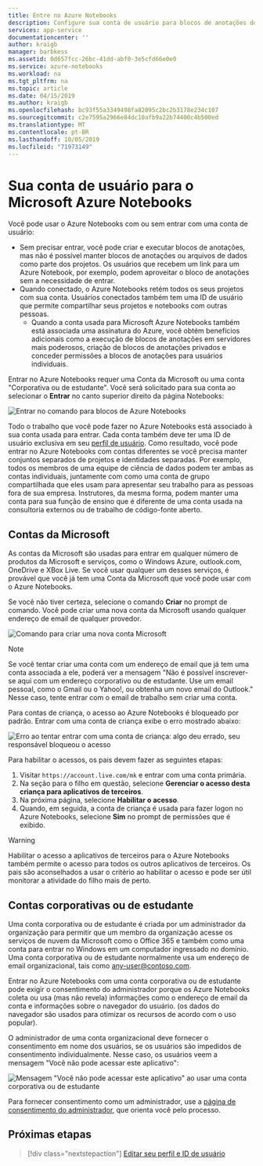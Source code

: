 ```yaml
---
title: Entre no Azure Notebooks
description: Configure sua conta de usuário para blocos de anotações do Azure usando uma conta da Microsoft ou uma conta de trabalho/estudante.
services: app-service
documentationcenter: ''
author: kraigb
manager: barbkess
ms.assetid: 0d657fcc-26bc-41dd-abf0-3e5cfd66e0e0
ms.service: azure-notebooks
ms.workload: na
ms.tgt_pltfrm: na
ms.topic: article
ms.date: 04/15/2019
ms.author: kraigb
ms.openlocfilehash: bc93f55a3349498fa82095c2bc2b3178e234c107
ms.sourcegitcommit: c2e7595a2966e84dc10afb9a22b74400c4b500ed
ms.translationtype: MT
ms.contentlocale: pt-BR
ms.lasthandoff: 10/05/2019
ms.locfileid: "71973149"
---
```

# <a name="your-user-account-for-azure-notebooks"></a>Sua conta de usuário para o Microsoft Azure Notebooks

Você pode usar o Azure Notebooks com ou sem entrar com uma conta de usuário:

- Sem precisar entrar, você pode criar e executar blocos de anotações, mas não é possível manter blocos de anotações ou arquivos de dados como parte dos projetos. Os usuários que recebem um link para um Azure Notebook, por exemplo, podem aproveitar o bloco de anotações sem a necessidade de entrar.
- Quando conectado, o Azure Notebooks retém todos os seus projetos com sua conta. Usuários conectados também tem uma ID de usuário que permite compartilhar seus projetos e notebooks com outras pessoas.
  - Quando a conta usada para Microsoft Azure Notebooks também está associada uma assinatura do Azure, você obtém benefícios adicionais como a execução de blocos de anotações em servidores mais poderosos, criação de blocos de anotações privados e conceder permissões a blocos de anotações para usuários individuais.

Entrar no Azure Notebooks requer uma Conta da Microsoft ou uma conta "Corporativa ou de estudante". Você será solicitado para sua conta ao selecionar o **Entrar** no canto superior direito da página Notebooks:

![Entrar no comando para blocos de Azure Notebooks](media/accounts/sign-in-command.png)

Todo o trabalho que você pode fazer no Azure Notebooks está associado à sua conta usada para entrar. Cada conta também deve ter uma ID de usuário exclusiva em seu [perfil de usuário](azure-notebooks-user-profile.md). Como resultado, você pode entrar no Azure Notebooks com contas diferentes se você precisa manter conjuntos separados de projetos e identidades separadas. Por exemplo, todos os membros de uma equipe de ciência de dados podem ter ambas as contas individuais, juntamente com como uma conta de grupo compartilhada que eles usam para apresentar seu trabalho para as pessoas fora de sua empresa. Instrutores, da mesma forma, podem manter uma conta para sua função de ensino que é diferente de uma conta usada na consultoria externos ou de trabalho de código-fonte aberto.

## <a name="microsoft-accounts"></a>Contas da Microsoft

As contas da Microsoft são usadas para entrar em qualquer número de produtos da Microsoft e serviços, como o Windows Azure, outlook.com, OneDrive e XBox Live. Se você usar qualquer um desses serviços, é provável que você já tem uma Conta da Microsoft que você pode usar com o Azure Notebooks.

Se você não tiver certeza, selecione o comando **Criar** no prompt de comando. Você pode criar uma nova conta da Microsoft usando qualquer endereço de email de qualquer provedor.

![Comando para criar uma nova conta Microsoft](media/accounts/create-new-microsoft-account.png)

> [!Note]
> Se você tentar criar uma conta com um endereço de email que já tem uma conta associada a ele, poderá ver a mensagem "Não é possível inscrever-se aqui com um endereço corporativo ou de estudante. Use um email pessoal, como o Gmail ou o Yahoo!, ou obtenha um novo email do Outlook." Nesse caso, tente entrar com o email de trabalho sem criar uma conta.

Para contas de criança, o acesso ao Azure Notebooks é bloqueado por padrão. Entrar com uma conta de criança exibe o erro mostrado abaixo:

![Erro ao tentar entrar com uma conta de criança: algo deu errado, seu responsável bloqueou o acesso](media/accounts/child-account-error.png)

Para habilitar o acessos, os pais devem fazer as seguintes etapas:

1. Visitar `https://account.live.com/mk` e entrar com uma conta primária.
1. Na seção para o filho em questão, selecione **Gerenciar o acesso desta criança para aplicativos de terceiros**.
1. Na próxima página, selecione **Habilitar o acesso**.
1. Quando, em seguida, a conta de criança é usada para fazer logon no Azure Notebooks, selecione **Sim** no prompt de permissões que é exibido.

> [!Warning]
> Habilitar o acesso a aplicativos de terceiros para o Azure Notebooks também permite o acesso para todos os outros aplicativos de terceiros. Os pais são aconselhados a usar o critério ao habilitar o acesso e pode ser útil monitorar a atividade do filho mais de perto.

## <a name="work-or-school-accounts"></a>Contas corporativas ou de estudante

Uma conta corporativa ou de estudante é criada por um administrador da organização para permitir que um membro da organização acesse os serviços de nuvem da Microsoft como o Office 365 e também como uma conta para entrar no Windows em um computador ingressado no domínio. Uma conta corporativa ou de estudante normalmente usa um endereço de email organizacional, tais como any-user@contoso.com.

Entrar no Azure Notebooks com uma conta corporativa ou de estudante pode exigir o consentimento do administrador porque os Azure Notebooks coleta ou usa (mas não revela) informações como o endereço de email da conta e informações sobre o navegador do usuário. (os dados do navegador são usados para otimizar os recursos de acordo com o uso popular).

O administrador de uma conta organizacional deve fornecer o consentimento em nome dos usuários, se os usuários são impedidos de consentimento individualmente. Nesse caso, os usuários veem a mensagem "Você não pode acessar este aplicativo":

![Mensagem "Você não pode acessar este aplicativo" ao usar uma conta corporativa ou de estudante](media/accounts/consent-permissions-denied.png)

Para fornecer consentimento como um administrador, use a [página de consentimento do administrador](https://notebooks.azure.com/account/adminConsent), que orienta você pelo processo.

## <a name="next-steps"></a>Próximas etapas  

> [!div class="nextstepaction"]
> [Editar seu perfil e ID de usuário](azure-notebooks-user-profile.md)
